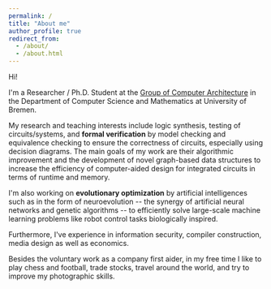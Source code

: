 ```yaml
---
permalink: /
title: "About me"
author_profile: true
redirect_from:
  - /about/
  - /about.html
---
```


Hi!

I'm a Researcher / Ph.D. Student at the [Group of Computer Architecture](https://informatik.uni-bremen.de/agra/eng/) in the Department of Computer Science and Mathematics at University of Bremen.

My research and teaching interests include logic synthesis, testing of circuits/systems, and **formal verification** by model checking and equivalence checking to ensure the correctness of circuits, especially using decision diagrams. The main goals of my work are their algorithmic improvement and the development of novel graph-based data structures to increase the efficiency of computer-aided design for integrated circuits in terms of runtime and memory.

I'm also working on **evolutionary optimization** by artificial intelligences such as in the form of neuroevolution -- the synergy of artificial neural networks and genetic algorithms -- to efficiently solve large-scale machine learning problems like robot control tasks biologically inspired.

Furthermore, I've experience in information security, compiler construction, media design as well as economics.

Besides the voluntary work as a company first aider, in my free time I like to play chess and football, trade stocks, travel around the world, and try to improve my photographic skills.
